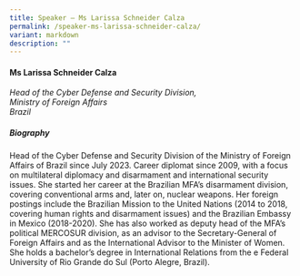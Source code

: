 ```yaml
---
title: Speaker – Ms Larissa Schneider Calza
permalink: /speaker-ms-larissa-schneider-calza/
variant: markdown
description: ""
---
```

#### **Ms Larissa Schneider Calza**

*Head of the Cyber Defense and Security Division,<br>Ministry of Foreign Affairs<br>Brazil*

##### **Biography**
Head of the Cyber Defense and Security Division of the Ministry of Foreign Affairs of Brazil since July 2023. Career diplomat since 2009, with a focus on multilateral diplomacy and disarmament and international security issues. She started her career at the Brazilian MFA’s disarmament division, covering conventional arms and, later on, nuclear weapons. Her foreign postings include the Brazilian Mission to the United Nations (2014 to 2018, covering human rights and disarmament issues) and the Brazilian Embassy in Mexico (2018-2020). She has also worked as deputy head of the MFA’s political MERCOSUR division, as an advisor to the Secretary-General of Foreign Affairs and as the International Advisor to the Minister of Women. She holds a bachelor’s degree in International Relations from the e Federal University of Rio Grande do Sul (Porto Alegre, Brazil).

